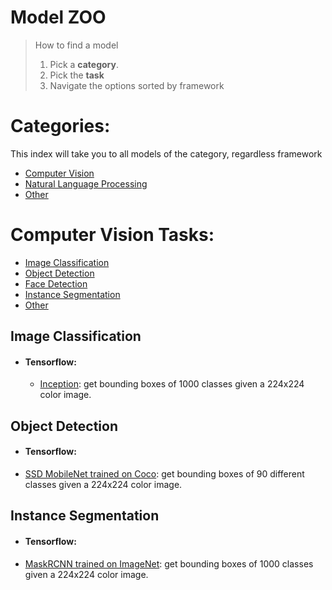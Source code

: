 # Model ZOO  

> How to find a model
> 1. Pick a **category**.
> 2. Pick the **task**
> 3. Navigate the options sorted by framework

# Categories:

This index will take you to all models of the category, regardless framework

- [Computer Vision](#computer-vision-tasks)
- [Natural Language Processing](#natural-language-processing)
- [Other](#other)

# Computer Vision Tasks:

- [Image Classification](#image-classification)
- [Object Detection](#object-detection)
- [Face Detection](#face-detection)
- [Instance Segmentation](#instance-segmentation)
- [Other](#other-computer-vision-models)

## Image Classification

- #### Tensorflow: 
    - [Inception](link): get bounding boxes of 1000 classes given a 224x224 color image.

## Object Detection

- #### Tensorflow: 
- [SSD MobileNet trained on Coco](./ssd_mobilenet_v2_coco/): get bounding boxes of 90 different classes given a 224x224 color image.

## Instance Segmentation

- #### Tensorflow:

- [MaskRCNN trained on ImageNet](link): get bounding boxes of 1000 classes given a 224x224 color image.

